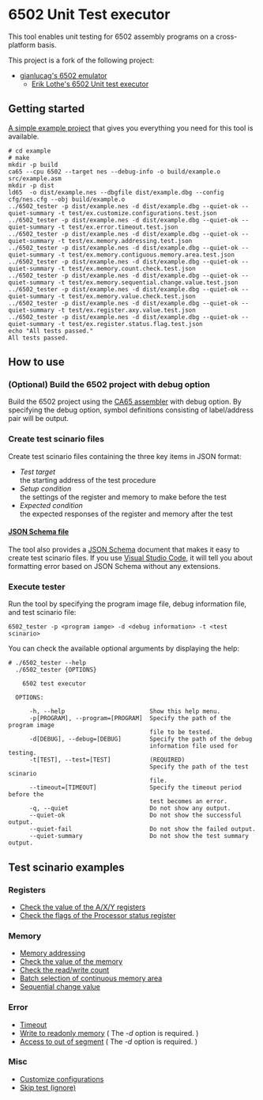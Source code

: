 # 6502 Unit Test executor
This tool enables unit testing for 6502 assembly programs on a cross-platform basis. 

This project is a fork of the following project:
- [gianlucag's 6502 emulator](https://github.com/gianlucag/mos6502)
  - [Erik Lothe's 6502 Unit test executor](https://github.com/89erik/6502_test_executor)

## Getting started
[A simple example project](https://github.com/AsaiYusuke/6502_test_executor/tree/master/example) that gives you everything you need for this tool is available.

```
# cd example
# make
mkdir -p build
ca65 --cpu 6502 --target nes --debug-info -o build/example.o src/example.asm
mkdir -p dist
ld65  -o dist/example.nes --dbgfile dist/example.dbg --config cfg/nes.cfg --obj build/example.o
../6502_tester -p dist/example.nes -d dist/example.dbg --quiet-ok --quiet-summary -t test/ex.customize.configurations.test.json
../6502_tester -p dist/example.nes -d dist/example.dbg --quiet-ok --quiet-summary -t test/ex.error.timeout.test.json
../6502_tester -p dist/example.nes -d dist/example.dbg --quiet-ok --quiet-summary -t test/ex.memory.addressing.test.json
../6502_tester -p dist/example.nes -d dist/example.dbg --quiet-ok --quiet-summary -t test/ex.memory.contiguous.memory.area.test.json
../6502_tester -p dist/example.nes -d dist/example.dbg --quiet-ok --quiet-summary -t test/ex.memory.count.check.test.json
../6502_tester -p dist/example.nes -d dist/example.dbg --quiet-ok --quiet-summary -t test/ex.memory.sequential.change.value.test.json
../6502_tester -p dist/example.nes -d dist/example.dbg --quiet-ok --quiet-summary -t test/ex.memory.value.check.test.json
../6502_tester -p dist/example.nes -d dist/example.dbg --quiet-ok --quiet-summary -t test/ex.register.axy.value.test.json
../6502_tester -p dist/example.nes -d dist/example.dbg --quiet-ok --quiet-summary -t test/ex.register.status.flag.test.json
echo "All tests passed."
All tests passed.
```

## How to use

### (Optional) Build the 6502 project with debug option
Build the 6502 project using the [CA65 assembler](https://cc65.github.io/doc/ca65.html) with debug option.
By specifying the debug option, symbol definitions consisting of label/address pair will be output.

### Create test scinario files
Create test scinario files containing the three key items in JSON format:

- *Test target*  
the starting address of the test procedure
- *Setup condition*  
the settings of the register and memory to make before the test
- *Expected condition*  
the expected responses of the register and memory after the test

#### [JSON Schema file](https://github.com/AsaiYusuke/6502_test_executor/blob/master/schema/testcase.schema.json)
The tool also provides a [JSON Schema](https://json-schema.org/) document that makes it easy to create test scinario files.
If you use [Visual Studio Code](https://code.visualstudio.com/), it will tell you about formatting error based on JSON Schema without any extensions.

### Execute tester
Run the tool by specifying the program image file, debug information file, and test scinario file:

```
6502_tester -p <program iamge> -d <debug information> -t <test scinario>
```

You can check the available optional arguments by displaying the help:

```
# ./6502_tester --help
  ./6502_tester {OPTIONS}

    6502 test executor

  OPTIONS:

      -h, --help                        Show this help menu.
      -p[PROGRAM], --program=[PROGRAM]  Specify the path of the program image
                                        file to be tested.
      -d[DEBUG], --debug=[DEBUG]        Specify the path of the debug
                                        information file used for testing.
      -t[TEST], --test=[TEST]           (REQUIRED)
                                        Specify the path of the test scinario
                                        file.
      --timeout=[TIMEOUT]               Specify the timeout period before the
                                        test becomes an error.
      -q, --quiet                       Do not show any output.
      --quiet-ok                        Do not show the successful output.
      --quiet-fail                      Do not show the failed output.
      --quiet-summary                   Do not show the test summary output.

```

## Test scinario examples

### Registers
- [Check the value of the A/X/Y registers](https://github.com/AsaiYusuke/6502_test_executor/blob/master/example/test/ex.register.axy.value.test.json)
- [Check the flags of the Processor status register](https://github.com/AsaiYusuke/6502_test_executor/blob/master/example/test/ex.register.status.flag.test.json)

### Memory
- [Memory addressing](https://github.com/AsaiYusuke/6502_test_executor/blob/master/example/test/ex.memory.addressing.test.json)
- [Check the value of the memory](https://github.com/AsaiYusuke/6502_test_executor/blob/master/example/test/ex.memory.value.check.test.json)
- [Check the read/write count](https://github.com/AsaiYusuke/6502_test_executor/blob/master/example/test/ex.memory.count.check.test.json)
- [Batch selection of continuous memory area](https://github.com/AsaiYusuke/6502_test_executor/blob/master/example/test/ex.memory.contiguous.memory.area.test.json)
- [Sequential change value](https://github.com/AsaiYusuke/6502_test_executor/blob/master/example/test/ex.memory.sequential.change.value.test.json)

### Error
- [Timeout](https://github.com/AsaiYusuke/6502_test_executor/blob/master/example/test/ex.error.timeout.test.json)
- [Write to readonly memory](https://github.com/AsaiYusuke/6502_test_executor/blob/master/example/test/ex.error.readonly.test.json) ( The *-d* option is required. )
- [Access to out of segment](https://github.com/AsaiYusuke/6502_test_executor/blob/master/example/test/ex.error.out_of_segment.test.json) ( The *-d* option is required. )

### Misc
- [Customize configurations](https://github.com/AsaiYusuke/6502_test_executor/blob/master/example/test/ex.customize.configurations.test.json)
- [Skip test (ignore)](https://github.com/AsaiYusuke/6502_test_executor/blob/master/example/test/ex.skip.test.json)
